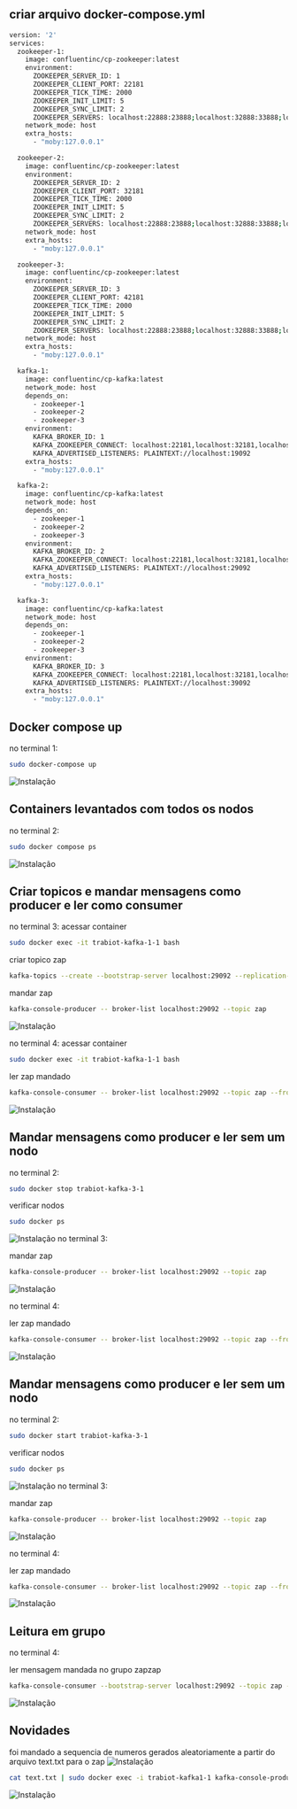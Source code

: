 ## criar arquivo docker-compose.yml
```sh
version: '2'
services:
  zookeeper-1:
    image: confluentinc/cp-zookeeper:latest
    environment:
      ZOOKEEPER_SERVER_ID: 1
      ZOOKEEPER_CLIENT_PORT: 22181
      ZOOKEEPER_TICK_TIME: 2000
      ZOOKEEPER_INIT_LIMIT: 5
      ZOOKEEPER_SYNC_LIMIT: 2
      ZOOKEEPER_SERVERS: localhost:22888:23888;localhost:32888:33888;localhost:42888:43888
    network_mode: host
    extra_hosts:
      - "moby:127.0.0.1"

  zookeeper-2:
    image: confluentinc/cp-zookeeper:latest
    environment:
      ZOOKEEPER_SERVER_ID: 2
      ZOOKEEPER_CLIENT_PORT: 32181
      ZOOKEEPER_TICK_TIME: 2000
      ZOOKEEPER_INIT_LIMIT: 5
      ZOOKEEPER_SYNC_LIMIT: 2
      ZOOKEEPER_SERVERS: localhost:22888:23888;localhost:32888:33888;localhost:42888:43888
    network_mode: host
    extra_hosts:
      - "moby:127.0.0.1"

  zookeeper-3:
    image: confluentinc/cp-zookeeper:latest
    environment:
      ZOOKEEPER_SERVER_ID: 3
      ZOOKEEPER_CLIENT_PORT: 42181
      ZOOKEEPER_TICK_TIME: 2000
      ZOOKEEPER_INIT_LIMIT: 5
      ZOOKEEPER_SYNC_LIMIT: 2
      ZOOKEEPER_SERVERS: localhost:22888:23888;localhost:32888:33888;localhost:42888:43888
    network_mode: host
    extra_hosts:
      - "moby:127.0.0.1"

  kafka-1:
    image: confluentinc/cp-kafka:latest
    network_mode: host
    depends_on:
      - zookeeper-1
      - zookeeper-2
      - zookeeper-3
    environment:
      KAFKA_BROKER_ID: 1
      KAFKA_ZOOKEEPER_CONNECT: localhost:22181,localhost:32181,localhost:42181
      KAFKA_ADVERTISED_LISTENERS: PLAINTEXT://localhost:19092
    extra_hosts:
      - "moby:127.0.0.1"

  kafka-2:
    image: confluentinc/cp-kafka:latest
    network_mode: host
    depends_on:
      - zookeeper-1
      - zookeeper-2
      - zookeeper-3
    environment:
      KAFKA_BROKER_ID: 2
      KAFKA_ZOOKEEPER_CONNECT: localhost:22181,localhost:32181,localhost:42181
      KAFKA_ADVERTISED_LISTENERS: PLAINTEXT://localhost:29092
    extra_hosts:
      - "moby:127.0.0.1"

  kafka-3:
    image: confluentinc/cp-kafka:latest
    network_mode: host
    depends_on:
      - zookeeper-1
      - zookeeper-2
      - zookeeper-3
    environment:
      KAFKA_BROKER_ID: 3
      KAFKA_ZOOKEEPER_CONNECT: localhost:22181,localhost:32181,localhost:42181
      KAFKA_ADVERTISED_LISTENERS: PLAINTEXT://localhost:39092
    extra_hosts:
      - "moby:127.0.0.1"
```
## Docker compose up
no terminal 1:
```sh
sudo docker-compose up
```
![Instalação](https://media.discordapp.net/attachments/848753904405446687/1186985358760620152/image.png?ex=65953d42&is=6582c842&hm=259d1751546482af4f0e60014ff5ad0e1733ff04a5406621455ce7a021856a4f&=&format=webp&quality=lossless)

## Containers levantados com todos os nodos
no terminal 2:
```sh
sudo docker compose ps
```
![Instalação](https://media.discordapp.net/attachments/848753904405446687/1186983014517968926/image.png?ex=65953b13&is=6582c613&hm=6188e372aa5202caaf0f247107fa68d1224a9c4311b78b0728da4e059d457c98&=&format=webp&quality=lossless)

## Criar topicos e mandar mensagens como producer e ler como consumer
no terminal 3:
acessar container
```sh
sudo docker exec -it trabiot-kafka-1-1 bash
```

criar topico zap
```sh
kafka-topics --create --bootstrap-server localhost:29092 --replication-factor 3 --partitions 3 --topic zap
```

mandar zap
```sh
kafka-console-producer -- broker-list localhost:29092 --topic zap
```

![Instalação](https://media.discordapp.net/attachments/848753904405446687/1186983448171249715/image.png?ex=65953b7b&is=6582c67b&hm=0f64792d044d86ea7e9872d149d601580cf79c55843a7e5f9b87b552d7e834cb&=&format=webp&quality=lossless&width=720&height=152)

no terminal 4:
acessar container
```sh
sudo docker exec -it trabiot-kafka-1-1 bash
```

ler zap mandado
```sh
kafka-console-consumer -- broker-list localhost:29092 --topic zap --from-beginning
```
![Instalação](https://media.discordapp.net/attachments/848753904405446687/1186983726266208316/image.png?ex=65953bbd&is=6582c6bd&hm=092c11498dc4d10718659378b79928d6c281641deaea84792e66297b5427f492&=&format=webp&quality=lossless&width=720&height=135)

## Mandar mensagens como producer e ler sem um nodo
no terminal 2:
```sh
sudo docker stop trabiot-kafka-3-1
```
verificar nodos
```sh
sudo docker ps
```
![Instalação](https://media.discordapp.net/attachments/848753904405446687/1186983114766024778/image.png?ex=65953b2b&is=6582c62b&hm=b0948f1d12cd52f42845f28b8743eddbd3bbed8056b20679acba71d497397ed7&=&format=webp&quality=lossless&width=720&height=206)
no terminal 3:

mandar zap
```sh
kafka-console-producer -- broker-list localhost:29092 --topic zap
```
![Instalação](https://media.discordapp.net/attachments/848753904405446687/1186983545005162556/image.png?ex=65953b92&is=6582c692&hm=75f9363a9f3f8704aed6aca66b1ae16031f2746da8767eb1d8e49a8f44ecee59&=&format=webp&quality=lossless&width=720&height=111)

no terminal 4:

ler zap mandado
```sh
kafka-console-consumer -- broker-list localhost:29092 --topic zap --from-beginning
```
![Instalação](https://media.discordapp.net/attachments/848753904405446687/1186984265364291654/image.png?ex=65953c3d&is=6582c73d&hm=8fe7186b35ee6e1ac2c451d86966f26ed18807c4d30b9eb28ae652cb2081a9da&=&format=webp&quality=lossless&width=720&height=201)

## Mandar mensagens como producer e ler sem um nodo
no terminal 2:
```sh
sudo docker start trabiot-kafka-3-1
```
verificar nodos
```sh
sudo docker ps
```
![Instalação](https://media.discordapp.net/attachments/848753904405446687/1186984524081541120/image.png?ex=65953c7b&is=6582c77b&hm=6b3548aaaaa49650614fe0610ff12e4b3a3b3b2a1a7cd6f3d2651674ab14b407&=&format=webp&quality=lossless&width=720&height=256)
no terminal 3:

mandar zap
```sh
kafka-console-producer -- broker-list localhost:29092 --topic zap
```
![Instalação](https://media.discordapp.net/attachments/848753904405446687/1187292182948876328/image.png?ex=65965b03&is=6583e603&hm=98d5a604ebbd8fbef6a2115b0a443b2c38c4fa87e75c492eefa4d82cf5eb5374&=&format=webp&quality=lossless&width=720&height=133)

no terminal 4:

ler zap mandado
```sh
kafka-console-consumer -- broker-list localhost:29092 --topic zap --from-beginning
```
![Instalação](https://media.discordapp.net/attachments/848753904405446687/1187292526013591552/image.png?ex=65965b55&is=6583e655&hm=f4a323c3d0741555b235f135a9d15a62e97a28415014ce7e937811d4f2b40ee9&=&format=webp&quality=lossless&width=720&height=121)

## Leitura em grupo

no terminal 4:

ler mensagem mandada no grupo zapzap
```sh
kafka-console-consumer --bootstrap-server localhost:29092 --topic zap --from-beginning --group zapzap
```
![Instalação](https://media.discordapp.net/attachments/848753904405446687/1187295515596046366/image.png?ex=65965e1d&is=6583e91d&hm=ee853af5989ebe0b22483c3da6c203d326d6ccb06e59468e212138a5cc007682&=&format=webp&quality=lossless&width=720&height=204)

## Novidades
foi mandado a sequencia de numeros gerados aleatoriamente a partir do arquivo text.txt para o zap
![Instalação](https://media.discordapp.net/attachments/848753904405446687/1187282893689597982/image.png?ex=6596525c&is=6583dd5c&hm=9b60b82b3d4936c784f5cdf1fe86cb12dab1a3f22044b5909e016de8705d59a8&=&format=webp&quality=lossless)
```sh
cat text.txt | sudo docker exec -i trabiot-kafka1-1 kafka-console-producer --topic zap --bootstrap-server localhost:29092
```
![Instalação](https://media.discordapp.net/attachments/848753904405446687/1187283100493955112/image.png?ex=6596528d&is=6583dd8d&hm=733424ef2eb01c8d7317cf9acc45e70912f7104f0866909432c29f87b0807f03&=&format=webp&quality=lossless&width=720&height=279)